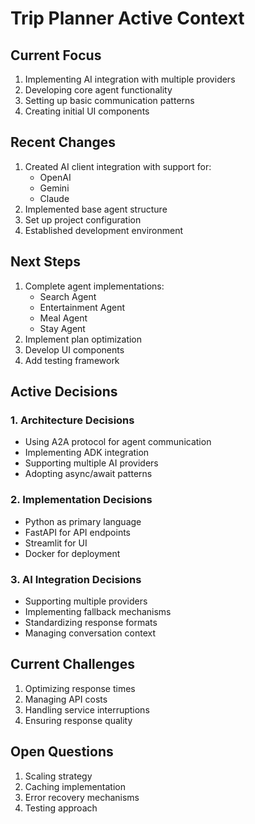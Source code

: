 # Trip Planner Active Context

## Current Focus

1. Implementing AI integration with multiple providers
2. Developing core agent functionality
3. Setting up basic communication patterns
4. Creating initial UI components

## Recent Changes

1. Created AI client integration with support for:
   - OpenAI
   - Gemini
   - Claude
2. Implemented base agent structure
3. Set up project configuration
4. Established development environment

## Next Steps

1. Complete agent implementations:
   - Search Agent
   - Entertainment Agent
   - Meal Agent
   - Stay Agent
2. Implement plan optimization
3. Develop UI components
4. Add testing framework

## Active Decisions

### 1. Architecture Decisions

- Using A2A protocol for agent communication
- Implementing ADK integration
- Supporting multiple AI providers
- Adopting async/await patterns

### 2. Implementation Decisions

- Python as primary language
- FastAPI for API endpoints
- Streamlit for UI
- Docker for deployment

### 3. AI Integration Decisions

- Supporting multiple providers
- Implementing fallback mechanisms
- Standardizing response formats
- Managing conversation context

## Current Challenges

1. Optimizing response times
2. Managing API costs
3. Handling service interruptions
4. Ensuring response quality

## Open Questions

1. Scaling strategy
2. Caching implementation
3. Error recovery mechanisms
4. Testing approach
